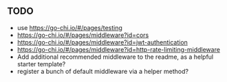 ## TODO

-   use https://go-chi.io/#/pages/testing
-   https://go-chi.io/#/pages/middleware?id=cors
-   https://go-chi.io/#/pages/middleware?id=jwt-authentication
-   https://go-chi.io/#/pages/middleware?id=http-rate-limiting-middleware
-   Add additional recommended middleware to the readme, as a helpful starter
    template?
-   register a bunch of default middleware via a helper method?
